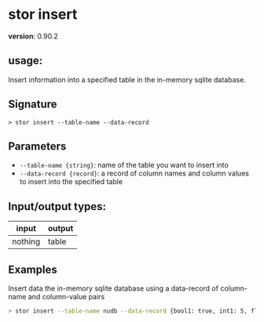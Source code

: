 # stor insert

**version**: 0.90.2

## **usage**:

Insert information into a specified table in the in-memory sqlite database.

## Signature

`> stor insert --table-name --data-record`

## Parameters

- `--table-name {string}`: name of the table you want to insert into
- `--data-record {record}`: a record of column names and column values to insert into the specified table

## Input/output types:

| input   | output |
| ------- | ------ |
| nothing | table  |

## Examples

Insert data the in-memory sqlite database using a data-record of column-name and column-value pairs

```bash
> stor insert --table-name nudb --data-record {bool1: true, int1: 5, float1: 1.1, str1: fdncred, datetime1: 2023-04-17}
```
